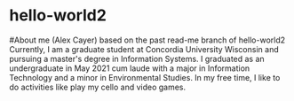 # hello-world2
#About me (Alex Cayer) based on the past read-me branch of hello-world2
Currently, I am a graduate student at Concordia University Wisconsin and pursuing a master's degree in Information Systems. I graduated as an undergraduate in May 2021 cum laude with a major in Information Technology and a minor in Environmental Studies. In my free time, I like to do activities like play my cello and video games.
